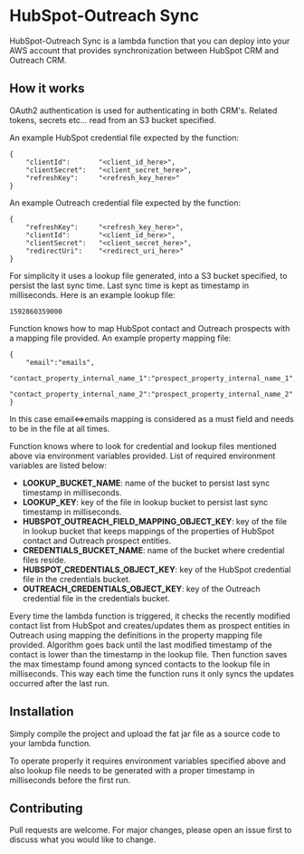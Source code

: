 # HubSpot-Outreach Sync

HubSpot-Outreach Sync is a lambda function that you can deploy into your AWS account that provides synchronization between HubSpot CRM and Outreach CRM.

## How it works

OAuth2 authentication is used for authenticating in both CRM's. Related tokens, secrets etc... read from an S3 bucket specified.

An example HubSpot credential file expected by the function:
```
{
	"clientId":       "<client_id_here>",
	"clientSecret":   "<client_secret_here>",
	"refreshKey":     "<refresh_key_here>"
}
```
An example Outreach credential file expected by the function:
```
{
	"refreshKey":     "<refresh_key_here>",
	"clientId":       "<client_id_here>",
	"clientSecret":   "<client_secret_here>",
	"redirectUri":    "<redirect_uri_here>"
}
```
For simplicity it uses a lookup file generated, into a S3 bucket specified, to persist the last sync time. Last sync time is kept as timestamp in milliseconds. Here is an example lookup file:
```text
1592860359000
```
Function knows how to map HubSpot contact and Outreach prospects with a mapping file provided. An example property mapping file:
```
{
	"email":"emails",
	"contact_property_internal_name_1":"prospect_property_internal_name_1",
	"contact_property_internal_name_2":"prospect_property_internal_name_2"
}
```
In this case email<=>emails mapping is considered as a must field and needs to be in the file at all times.

Function knows where to look for credential and lookup files mentioned above via environment variables provided. List of required environment variables are listed below:
* **LOOKUP_BUCKET_NAME**: name of the bucket to persist last sync timestamp in milliseconds.
* **LOOKUP_KEY**: key of the file in lookup bucket to persist last sync timestamp in milliseconds.
* **HUBSPOT_OUTREACH_FIELD_MAPPING_OBJECT_KEY**: key of the file in lookup bucket that keeps mappings of the properties of HubSpot contact and Outreach prospect entities.
* **CREDENTIALS_BUCKET_NAME**: name of the bucket where credential files reside.
* **HUBSPOT_CREDENTIALS_OBJECT_KEY**: key of the HubSpot credential file in the credentials bucket.
* **OUTREACH_CREDENTIALS_OBJECT_KEY**: key of the Outreach credential file in the credentials bucket.

Every time the lambda function is triggered, it checks the recently modified contact list from HubSpot and creates/updates them as prospect entities in Outreach using mapping the definitions in the property mapping file provided. Algorithm goes back until the last modified timestamp of the contact is lower than the timestamp in the lookup file. Then function saves the max timestamp found among synced contacts to the lookup file in milliseconds. This way each time the function runs it only syncs the updates occurred after the last run.

## Installation

Simply compile the project and upload the fat jar file as a source code to your lambda function.

To operate properly it requires environment variables specified above and also lookup file needs to be generated with a proper timestamp in milliseconds before the first run.



## Contributing
Pull requests are welcome. For major changes, please open an issue first to discuss what you would like to change.
